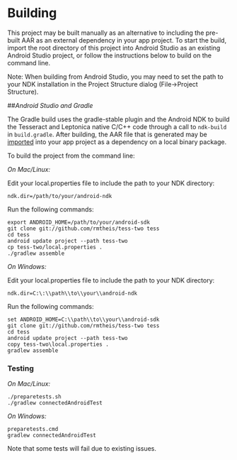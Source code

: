 # Building

This project may be built manually as an alternative to including the pre-built
AAR as an external dependency in your app project. To start the build, import
the root directory of this project into Android Studio as an existing Android
Studio project, or follow the instructions below to build on the command line.

Note: When building from Android Studio, you may need to set the path to your
NDK installation in the Project Structure dialog (File->Project Structure).

##_Android Studio and Gradle_

The Gradle build uses the gradle-stable plugin and the Android NDK to
build the Tesseract and Leptonica native C/C++ code through a call to
`ndk-build` in `build.gradle`. After building, the AAR file that is generated
may be [imported][aar-import] into your app project as a dependency on a local
binary package.

To build the project from the command line:

_On Mac/Linux:_

Edit your local.properties file to include the path to your NDK directory:

    ndk.dir=/path/to/your/android-ndk

Run the following commands:

    export ANDROID_HOME=/path/to/your/android-sdk
    git clone git://github.com/rmtheis/tess-two tess
    cd tess
    android update project --path tess-two
    cp tess-two/local.properties .
    ./gradlew assemble
		
_On Windows:_

Edit your local.properties file to include the path to your NDK directory:

    ndk.dir=C:\:\\path\\to\\your\\android-ndk

Run the following commands:

    set ANDROID_HOME=C:\\path\\to\\your\\android-sdk
    git clone git://github.com/rmtheis/tess-two tess
    cd tess
    android update project --path tess-two
    copy tess-two\local.properties .
    gradlew assemble

### Testing

_On Mac/Linux:_

    ./preparetests.sh
    ./gradlew connectedAndroidTest

_On Windows:_

    preparetests.cmd
    gradlew connectedAndroidTest

Note that some tests will fail due to existing issues.

[aar-import]:http://stackoverflow.com/a/28816265/667810
